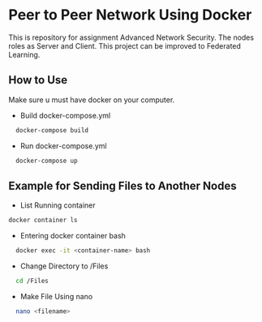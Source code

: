 
# Peer to Peer Network Using Docker
This is repository for assignment Advanced Network Security. The nodes roles as Server and Client. This project can be improved to Federated Learning.

## How to Use
Make sure u must have docker on your computer.
- Build docker-compose.yml
```bash
  docker-compose build
```
- Run docker-compose.yml
```bash
  docker-compose up
```

## Example for Sending Files to Another Nodes
- List Running container
```bash
docker container ls
```
- Entering docker container bash
```bash
  docker exec -it <container-name> bash 
```

- Change Directory to /Files
```bash
  cd /Files
```

- Make File Using nano
```bash
  nano <filename>
```
